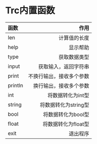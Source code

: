 # Trc内置函数

| 函数 | 作用 |
| :--- | ---:|
| len | 计算值的长度 |
| help | 显示帮助 |
| type | 获取数据类型 |
| input | 获取输入，返回字符串 |
| print | 不换行输出，接收多个参数 |
| println | 换行输出，接收多个参数 |
| int | 将数据转化为int型 |
| string | 将数据转化为string型 |
| bool | 将数据转化为bool型 |
| float | 将数据转化为float型 |
| exit | 退出程序 |
